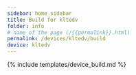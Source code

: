 ```yaml
---
sidebar: home_sidebar
title: Build for kltedv
folder: info
# name of the page (/{{permalink}}.html)
permalink: /devices/kltedv/build
device: kltedv
---
```

{% include templates/device_build.md %}
